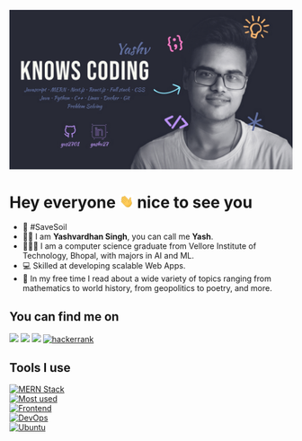 ![Intro Banner](./assets/Intro%20Banner.png)
# Hey everyone <img src="./assets/wave.gif" height="24px"></img> nice to see you

- 🌱 #SaveSoil
- 🙋🏽 I am **Yashvardhan Singh**, you can call me **Yash**.
- 🧑🏽‍💻 I am a computer science graduate from Vellore Institute of Technology, Bhopal, with majors in AI and ML.
- 💻 Skilled at developing scalable Web Apps.
- 📜 In my free time I read about a wide variety of topics ranging from mathematics to world history, from geopolitics to poetry, and more.

## You can find me on

<a href="https://yashvardhan.netlify.app/"><img src="https://img.shields.io/badge/Portfolio-000000?style=for-the-badge&logo=About.me&logoColor=white"></img></a>
<a href="https://www.linkedin.com/in/yashv27/"><img src="https://img.shields.io/badge/LinkedIn-0077B5?style=for-the-badge&logo=linkedin&logoColor=white"></img></a>
<a href="https://leetcode.com/yvs2701/"><img src="https://img.shields.io/badge/-LeetCode-FFA116?style=for-the-badge&logo=LeetCode&logoColor=black"></img></a>
<a href="https://www.hackerrank.com/yvs2701"><img src="https://img.shields.io/badge/-Hackerrank-2EC866?style=for-the-badge&logo=HackerRank&logoColor=white" alt="hackerrank"></img></a>
<!-- <a href="https://stackoverflow.com/users/16084581/yashv"><img src="https://stackoverflow.com/users/flair/16084581.png?theme=dark" width="208" height="58" alt="profile for Yashv at Stack Overflow, Q&amp;A for professional and enthusiast programmers" title="profile for Yashv at Stack Overflow, Q&amp;A for professional and enthusiast programmers"></a> -->

## Tools I use

[![MERN Stack](https://skillicons.dev/icons?i=mongodb,express,react,nodejs,next)](https://skillicons.dev) \
[![Most used](https://skillicons.dev/icons?i=java,javascript,python,cpp)](https://skillicons.dev) \
[![Frontend](https://skillicons.dev/icons?i=css,html,tailwind)](https://skillicons.dev) \
[![DevOps](https://skillicons.dev/icons?i=git,docker)](https://skillicons.dev) \
[![Ubuntu](https://skillicons.dev/icons?i=linux)](https://skillicons.dev)
